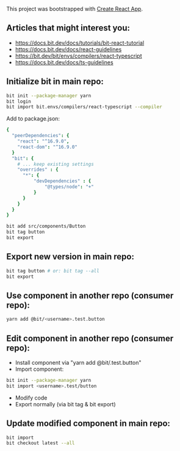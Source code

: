 This project was bootstrapped with [Create React App](https://github.com/facebook/create-react-app).

## Articles that might interest you:

* https://docs.bit.dev/docs/tutorials/bit-react-tutorial
* https://docs.bit.dev/docs/react-guidelines
* https://bit.dev/bit/envs/compilers/react-typescript
* https://docs.bit.dev/docs/ts-guidelines

## Initialize bit in main repo:
```sh
bit init --package-manager yarn
bit login
bit import bit.envs/compilers/react-typescript --compiler
```

Add to package.json:
```cson
{
  "peerDependencies": {
    "react": "^16.9.0",
    "react-dom": "^16.9.0"
  }
  "bit": {
    # ... keep existing settings 
    "overrides" : {
      "*": {
          "devDependencies" : {
              "@types/node": "+"
          }
      }
    }
  }
}
```

```sh
bit add src/components/Button
bit tag button
bit export
```

## Export new version in main repo:

```sh
bit tag button # or: bit tag --all
bit export
```

## Use component in another repo (consumer repo):

```sh
yarn add @bit/<username>.test.button
```

## Edit component in another repo (consumer repo):

* Install component via "yarn add @bit/<username>.test.button"
* Import component:
```sh
bit init --package-manager yarn
bit import <username>.test/button
```
* Modify code
* Export normally (via bit tag & bit export)

## Update modified component in main repo:

```sh
bit import
bit checkout latest --all
```
